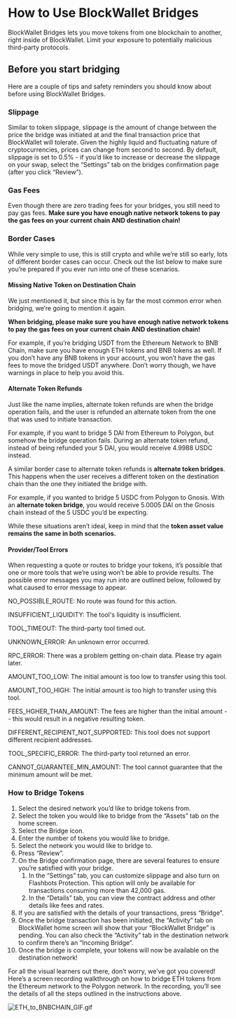 # How to Use BlockWallet Bridges

BlockWallet Bridges lets you move tokens from one blockchain to another, right inside of BlockWallet. Limit your exposure to potentially malicious third-party protocols.

## Before you start bridging

Here are a couple of tips and safety reminders you should know about before using BlockWallet Bridges.

### Slippage

Similar to token slippage, slippage is the amount of change between the price the bridge was initiated at and the final transaction price that BlockWallet will tolerate. Given the highly liquid and fluctuating nature of cryptocurrencies, prices can change from second to second. By default, slippage is set to 0.5% - if you’d like to increase or decrease the slippage on your swap, select the “Settings” tab on the bridges confirmation page (after you click “Review”).

### Gas Fees

Even though there are zero trading fees for your bridges, you still need to pay gas fees. **Make sure you have enough native network tokens to pay the gas fees on your current chain AND destination chain!**

### Border Cases

While very simple to use, this is still crypto and while we’re still so early, lots of different border cases can occur. Check out the list below to make sure you’re prepared if you ever run into one of these scenarios.

#### Missing Native Token on Destination Chain

We just mentioned it, but since this is by far the most common error when bridging, we’re going to mention it again.

**When bridging, please make sure you have enough native network tokens to pay the gas fees on your current chain AND destination chain!**

For example, if you’re bridging USDT from the Ethereum Network to BNB Chain, make sure you have enough ETH tokens and BNB tokens as well. If you don’t have any BNB tokens in your account, you won’t have the gas fees to move the bridged USDT anywhere. Don’t worry though, we have warnings in place to help you avoid this.

#### Alternate Token Refunds

Just like the name implies, alternate token refunds are when the bridge operation fails, and the user is refunded an alternate token from the one that was used to initiate transaction.

For example, if you want to bridge 5 DAI from Ethereum to Polygon, but somehow the bridge operation fails. During an alternate token refund, instead of being refunded your 5 DAI, you would receive 4.9988 USDC instead.

A similar border case to alternate token refunds is **alternate token bridges**. This happens when the user receives a different token on the destination chain than the one they initiated the bridge with.

For example, if you wanted to bridge 5 USDC from Polygon to Gnosis. With an **alternate token bridge**, you would receive 5.0005 DAI on the Gnosis chain instead of the 5 USDC you’d be expecting.

While these situations aren’t ideal, keep in mind that the **token asset value remains the same in both scenarios.**

#### Provider/Tool Errors

When requesting a quote or routes to bridge your tokens, it’s possible that one or more tools that we’re using won’t be able to provide results. The possible error messages you may run into are outlined below, followed by what caused to error message to appear.

NO\_POSSIBLE\_ROUTE: No route was found for this action.

INSUFFICIENT\_LIQUIDITY: The tool's liquidity is insufficient.

TOOL\_TIMEOUT: The third-party tool timed out.

UNKNOWN\_ERROR: An unknown error occurred.

RPC\_ERROR: There was a problem getting on-chain data. Please try again later.

AMOUNT\_TOO\_LOW: The initial amount is too low to transfer using this tool.

AMOUNT\_TOO\_HIGH: The initial amount is too high to transfer using this tool.

FEES\_HGHER\_THAN\_AMOUNT: The fees are higher than the initial amount -- this would result in a negative resulting token.

DIFFERENT\_RECIPIENT\_NOT\_SUPPORTED: This tool does not support different recipient addresses.

TOOL\_SPECIFIC\_ERROR: The third-party tool returned an error.

CANNOT\_GUARANTEE\_MIN\_AMOUNT: The tool cannot guarantee that the minimum amount will be met.

### How to Bridge Tokens

1. Select the desired network you’d like to bridge tokens from.
2. Select the token you would like to bridge from the “Assets” tab on the home screen.
3. Select the Bridge icon.
4. Enter the number of tokens you would like to bridge.
5. Select the network you would like to bridge to.
6. Press “Review”.
7. On the Bridge confirmation page, there are several features to ensure you’re satisfied with your bridge.
   1. In the “Settings” tab, you can customize slippage and also turn on Flashbots Protection. This option will only be available for transactions consuming more than 42,000 gas.
   2. In the “Details” tab, you can view the contract address and other details like fees and rates.
8. If you are satisfied with the details of your transactions, press “Bridge”.
9. Once the bridge transaction has been initiated, the “Activity” tab on BlockWallet home screen will show that your “BlockWallet Bridge” is pending. You can also check the “Activity” tab in the destination network to confirm there’s an “Incoming Bridge”.
10. Once the bridge is complete, your tokens will now be available on the destination network!

For all the visual learners out there, don’t worry, we’ve got you covered! Here’s a screen recording walkthrough on how to bridge ETH tokens from the Ethereum network to the Polygon network. In the recording, you’ll see the details of all the steps outlined in the instructions above.

![ETH\_to\_BNBCHAIN\_GIF.gif](https://help.blockwallet.io/hc/article\_attachments/10790529073425)
